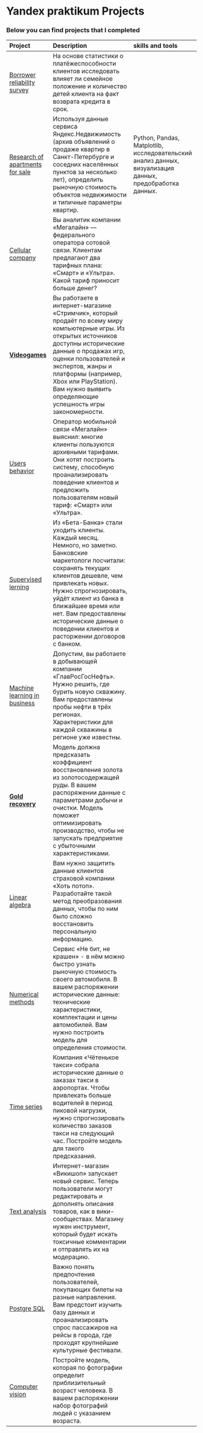 # Yandex praktikum Projects
### Below you can find projects that I completed 

| Project | Description | skills and tools |
| :-------| :-----------| :-----------|
| [Borrower reliability survey](projects/borrower_reliability_survey) | На основе статистики о платёжеспособности клиентов исследовать влияет ли семейное положение и количество детей клиента на факт возврата кредита в срок. | 
| [Research of apartments for sale](projects/research_of_apartments_for_sale) | Используя данные сервиса Яндекс.Недвижимость (архив объявлений о продаже квартир в Санкт-Петербурге и соседних населённых пунктов за несколько лет), определить рыночную стоимость объектов недвижимости и типичные параметры квартир. | Python, Pandas, Matplotlib, исследовательский анализ данных, визуализация данных, предобработка данных. |
| [Cellular company](https://github.com/Danilov-Egor/Portfolio/blob/main/projects/cellular.ipynb) |  Вы аналитик компании «Мегалайн» — федерального оператора сотовой связи. Клиентам предлагают два тарифных плана: «Смарт» и «Ультра». Какой тариф приносит больше денег?|
| [**Videogames**](https://nbviewer.jupyter.org/github/Danilov-Egor/Portfolio/blob/a07c452d0378bb4aad6075d6980bdca2d3187fed/projects/Videogames.ipynb) | Вы работаете в интернет-магазине «Стримчик», который продаёт по всему миру компьютерные игры. Из открытых источников доступны исторические данные о продажах игр, оценки пользователей и экспертов, жанры и платформы (например, Xbox или PlayStation). Вам нужно выявить определяющие успешность игры закономерности. |
| [Users behavior](https://github.com/Danilov-Egor/Yandex_data_science/blob/main/projects/users_behavior.ipynb) | Оператор мобильной связи «Мегалайн» выяснил: многие клиенты пользуются архивными тарифами. Они хотят построить систему, способную проанализировать поведение клиентов и предложить пользователям новый тариф: «Смарт» или «Ультра». |
| [Supervised lerning](https://github.com/Danilov-Egor/Yandex_data_science/blob/main/projects/Churn.ipynb) | Из «Бета-Банка» стали уходить клиенты. Каждый месяц. Немного, но заметно. Банковские маркетологи посчитали: сохранять текущих клиентов дешевле, чем привлекать новых. Нужно спрогнозировать, уйдёт клиент из банка в ближайшее время или нет. Вам предоставлены исторические данные о поведении клиентов и расторжении договоров с банком. |
| [Machine learning in business](https://github.com/Danilov-Egor/Yandex_data_science/blob/main/projects/ML_in_business.ipynb) | Допустим, вы работаете в добывающей компании «ГлавРосГосНефть». Нужно решить, где бурить новую скважину. Вам предоставлены пробы нефти в трёх регионах. Характеристики для каждой скважины в регионе уже известны. |
| [**Gold recovery**](https://nbviewer.jupyter.org/github/Danilov-Egor/Yandex_data_science/blob/main/projects/gold_recovery_.ipynb) | Модель должна предсказать коэффициент восстановления золота из золотосодержащей руды. В вашем распоряжении данные с параметрами добычи и очистки. Модель поможет оптимизировать производство, чтобы не запускать предприятие с убыточными характеристиками. |
| [Linear algebra](https://github.com/Danilov-Egor/Yandex_data_science/blob/main/projects/linear%20algebra.ipynb) | Вам нужно защитить данные клиентов страховой компании «Хоть потоп». Разработайте такой метод преобразования данных, чтобы по ним было сложно восстановить персональную информацию. |
| [Numerical methods](https://nbviewer.jupyter.org/github/Danilov-Egor/Yandex_data_science/blob/main/projects/Autos_numerical_methods.ipynb) | Сервис «Не бит, не крашен» - в нём можно быстро узнать рыночную стоимость своего автомобиля. В вашем распоряжении исторические данные: технические характеристики, комплектации и цены автомобилей. Вам нужно построить модель для определения стоимости. |
| [Time series](https://nbviewer.jupyter.org/github/Danilov-Egor/Yandex_data_science/blob/main/projects/Time_series.ipynb) | Компания «Чётенькое такси» собрала исторические данные о заказах такси в аэропортах. Чтобы привлекать больше водителей в период пиковой нагрузки, нужно спрогнозировать количество заказов такси на следующий час. Постройте модель для такого предсказания. |
| [Text analysis](https://nbviewer.jupyter.org/github/Danilov-Egor/Yandex_data_science/blob/main/projects/text.ipynb) | Интернет-магазин «Викишоп» запускает новый сервис. Теперь пользователи могут редактировать и дополнять описания товаров, как в вики-сообществах. Магазину нужен инструмент, который будет искать токсичные комментарии и отправлять их на модерацию.|
| [Postgre SQL](https://github.com/Danilov-Egor/Yandex_data_science/blob/main/projects/SQL.ipynb) | Важно понять предпочтения пользователей, покупающих билеты на разные направления. Вам предстоит изучить базу данных и проанализировать спрос пассажиров на рейсы в города, где проходят крупнейшие культурные фестивали.|
| [Computer vision](https://github.com/Danilov-Egor/Yandex_data_science/blob/main/projects/computer_vision.ipynb) | Постройте модель, которая по фотографии определит приблизительный возраст человека. В вашем распоряжении набор фотографий людей с указанием возраста.|
